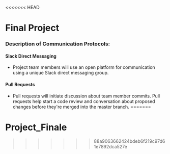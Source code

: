 <<<<<<< HEAD
# Final Project

### Description of Communication Protocols:

#### Slack Direct Messaging
- Project team members will use an open platform for communication using a unique Slack direct messaging group.

#### Pull Requests
- Pull requests will initiate discussion about team member commits. Pull requests help start a code review and conversation about proposed changes before they're merged into the master branch.
=======
# Project_Finale
>>>>>>> 88a9063662424bdeb6f219c97d61e7892dca527e
